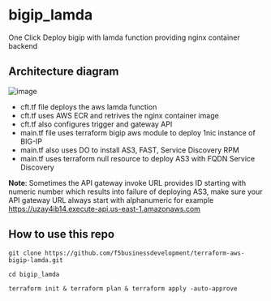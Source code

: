 # bigip_lamda
One Click Deploy bigip with lamda function providing nginx container backend

## Architecture diagram

![image](https://user-images.githubusercontent.com/13858248/204680720-fb7c0154-6005-4481-b78c-88de04912882.png)


- cft.tf file deploys the aws lamda function
- cft.tf uses AWS ECR and retrives the nginx container image
- cft.tf also configures trigger and gateway API
- main.tf file uses terraform bigip aws module to deploy 1nic instance of BIG-IP
- main.tf also uses DO to install AS3, FAST, Service Discovery RPM
- main.tf uses terraform null resource to deploy AS3 with FQDN Service Discovery

**Note**: Sometimes the API gateway invoke URL provides ID starting with numeric
          number  which results into failure of deploying AS3, make  sure your
          API gateway URL always start with alphanumeric for example
          https://uzay4ib14.execute-api.us-east-1.amazonaws.com 

## How to use this repo
```
git clone https://github.com/f5businessdevelopment/terraform-aws-bigip-lamda.git
````

```   
cd bigip_lamda
```
```
terraform init & terraform plan & terraform apply -auto-approve
```    
